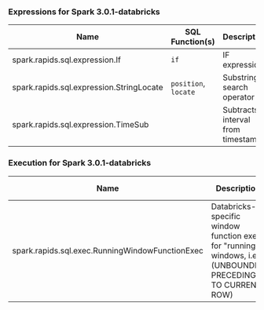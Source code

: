 ### Expressions for Spark 3.0.1-databricks

Name | SQL Function(s) | Description | Default Value | Notes
-----|-----------------|-------------|---------------|------
<a name="sql.expression.If"></a>spark.rapids.sql.expression.If|`if`|IF expression|true|None|
<a name="sql.expression.StringLocate"></a>spark.rapids.sql.expression.StringLocate|`position`, `locate`|Substring search operator|true|None|
<a name="sql.expression.TimeSub"></a>spark.rapids.sql.expression.TimeSub| |Subtracts interval from timestamp|true|None|

### Execution for Spark 3.0.1-databricks

Name | Description | Default Value | Notes
-----|-------------|---------------|------------------
<a name="sql.exec.RunningWindowFunctionExec"></a>spark.rapids.sql.exec.RunningWindowFunctionExec|Databricks-specific window function exec, for "running" windows, i.e. (UNBOUNDED PRECEDING TO CURRENT ROW)|true|None|

